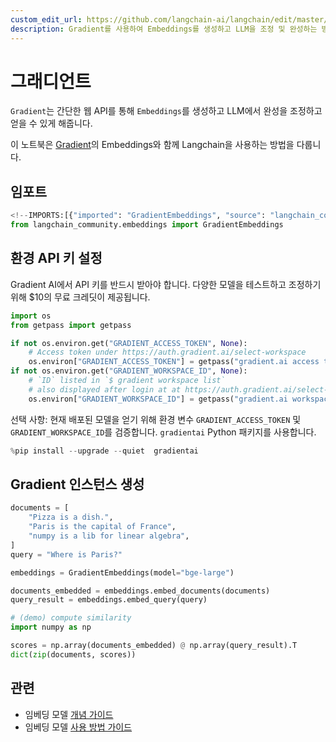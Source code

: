 ```yaml
---
custom_edit_url: https://github.com/langchain-ai/langchain/edit/master/docs/docs/integrations/text_embedding/gradient.ipynb
description: Gradient를 사용하여 Embeddings를 생성하고 LLM을 조정 및 완성하는 방법을 Langchain과 함께 설명합니다.
---
```


# 그래디언트

`Gradient`는 간단한 웹 API를 통해 `Embeddings`를 생성하고 LLM에서 완성을 조정하고 얻을 수 있게 해줍니다.

이 노트북은 [Gradient](https://gradient.ai/)의 Embeddings와 함께 Langchain을 사용하는 방법을 다룹니다.

## 임포트

```python
<!--IMPORTS:[{"imported": "GradientEmbeddings", "source": "langchain_community.embeddings", "docs": "https://api.python.langchain.com/en/latest/embeddings/langchain_community.embeddings.gradient_ai.GradientEmbeddings.html", "title": "Gradient"}]-->
from langchain_community.embeddings import GradientEmbeddings
```


## 환경 API 키 설정
Gradient AI에서 API 키를 반드시 받아야 합니다. 다양한 모델을 테스트하고 조정하기 위해 $10의 무료 크레딧이 제공됩니다.

```python
import os
from getpass import getpass

if not os.environ.get("GRADIENT_ACCESS_TOKEN", None):
    # Access token under https://auth.gradient.ai/select-workspace
    os.environ["GRADIENT_ACCESS_TOKEN"] = getpass("gradient.ai access token:")
if not os.environ.get("GRADIENT_WORKSPACE_ID", None):
    # `ID` listed in `$ gradient workspace list`
    # also displayed after login at at https://auth.gradient.ai/select-workspace
    os.environ["GRADIENT_WORKSPACE_ID"] = getpass("gradient.ai workspace id:")
```


선택 사항: 현재 배포된 모델을 얻기 위해 환경 변수 `GRADIENT_ACCESS_TOKEN` 및 `GRADIENT_WORKSPACE_ID`를 검증합니다. `gradientai` Python 패키지를 사용합니다.

```python
%pip install --upgrade --quiet  gradientai
```


## Gradient 인스턴스 생성

```python
documents = [
    "Pizza is a dish.",
    "Paris is the capital of France",
    "numpy is a lib for linear algebra",
]
query = "Where is Paris?"
```


```python
embeddings = GradientEmbeddings(model="bge-large")

documents_embedded = embeddings.embed_documents(documents)
query_result = embeddings.embed_query(query)
```


```python
# (demo) compute similarity
import numpy as np

scores = np.array(documents_embedded) @ np.array(query_result).T
dict(zip(documents, scores))
```


## 관련

- 임베딩 모델 [개념 가이드](/docs/concepts/#embedding-models)
- 임베딩 모델 [사용 방법 가이드](/docs/how_to/#embedding-models)